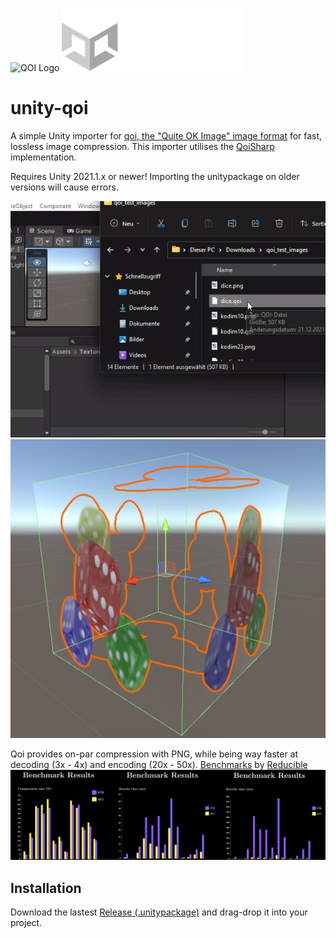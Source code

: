 ![QOI Logo](https://qoiformat.org/qoi-logo.svg) ![Unity Logo](img/unity-logo.png)

# unity-qoi
A simple Unity importer for [qoi, the "Quite OK Image" image format](https://github.com/phoboslab/qoi) for fast, lossless image compression.
This importer utilises the [QoiSharp](https://github.com/NUlliiON/QoiSharp) implementation.

Requires Unity 2021.1.x or newer!
Importing the unitypackage on older versions will cause errors.

![](img/unity_import.gif)
![Unity Logo](img/unity-cube.jpg)

Qoi provides on-par compression with PNG, while being way faster at decoding (3x - 4x) and encoding (20x - 50x).
[Benchmarks](https://youtu.be/EFUYNoFRHQI?t=1706) by [Reducible](https://www.youtube.com/c/Reducible)
![](img/benchmarks.jpg)

## Installation
Download the lastest [Release (.unitypackage)](https://github.com/Ben1138/unity-qoi/releases) and drag-drop it into your project.